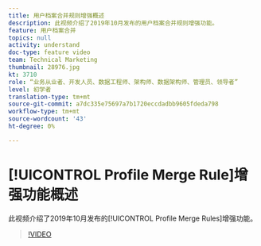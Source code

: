 ```yaml
---
title: 用户档案合并规则增强概述
description: 此视频介绍了2019年10月发布的用户档案合并规则增强功能。
feature: 用户档案合并
topics: null
activity: understand
doc-type: feature video
team: Technical Marketing
thumbnail: 28976.jpg
kt: 3710
role: “业务从业者、开发人员、数据工程师、架构师、数据架构师、管理员、领导者”
level: 初学者
translation-type: tm+mt
source-git-commit: a7dc335e75697a7b1720eccdadbb9605fdeda798
workflow-type: tm+mt
source-wordcount: '43'
ht-degree: 0%

---
```



# [!UICONTROL Profile Merge Rule]增强功能概述

此视频介绍了2019年10月发布的[!UICONTROL Profile Merge Rules]增强功能。

>[!VIDEO](https://video.tv.adobe.com/v/28976/?quality=12)
